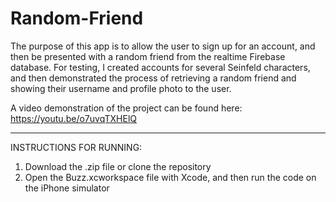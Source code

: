 # Random-Friend

The purpose of this app is to allow the user to sign up for an account, and then be presented with a random friend from the realtime Firebase database. For testing, I created accounts for several Seinfeld characters, and then demonstrated the process of retrieving a random friend and showing their username and profile photo to the user.

A video demonstration of the project can be found here: https://youtu.be/o7uvqTXHElQ

----------------------------------------------------------------------------------------------------------
INSTRUCTIONS FOR RUNNING:
1) Download the .zip file or clone the repository
2) Open the Buzz.xcworkspace file with Xcode, and then run the code on the iPhone simulator
